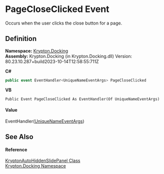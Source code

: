 # PageCloseClicked Event


Occurs when the user clicks the close button for a page.



## Definition
**Namespace:** <a href="98399376-cf41-9454-4b4d-4fab2ca20bc7.md">Krypton.Docking</a>  
**Assembly:** Krypton.Docking (in Krypton.Docking.dll) Version: 80.23.10.287+build2023-10-14T12:58:55:711Z

**C#**
``` C#
public event EventHandler<UniqueNameEventArgs> PageCloseClicked
```
**VB**
``` VB
Public Event PageCloseClicked As EventHandler(Of UniqueNameEventArgs)
```



#### Value
EventHandler(<a href="469e2d00-6c71-e5a0-da5c-2f2a65364a8c.md">UniqueNameEventArgs</a>)

## See Also


#### Reference
<a href="4b7d7b26-febb-d627-2730-682b01ac4579.md">KryptonAutoHiddenSlidePanel Class</a>  
<a href="98399376-cf41-9454-4b4d-4fab2ca20bc7.md">Krypton.Docking Namespace</a>  
